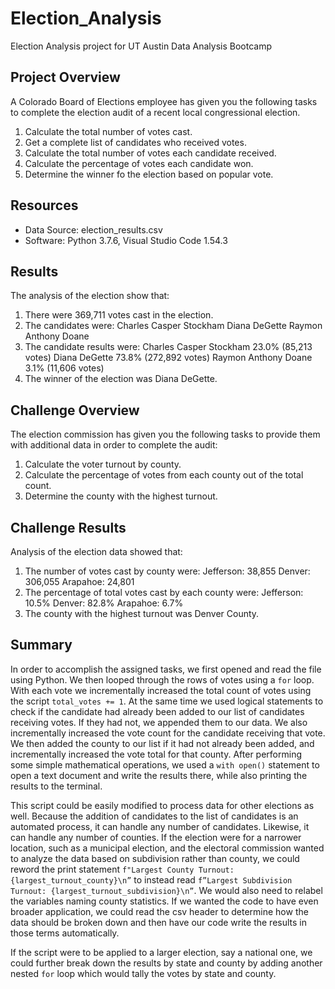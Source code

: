 # Election_Analysis
Election Analysis project for UT Austin Data Analysis Bootcamp

## Project Overview
A Colorado Board of Elections employee has given you the following tasks to complete the election audit of a recent local congressional election.

1. Calculate the total number of votes cast.
2. Get a complete list of candidates who received votes.
3. Calculate the total number of votes each candidate received.
4. Calculate the percentage of votes each candidate won.
5. Determine the winner fo the election based on popular vote.

## Resources
- Data Source: election_results.csv
- Software: Python 3.7.6, Visual Studio Code 1.54.3

## Results
The analysis of the election show that:
1. There were 369,711 votes cast in the election.
2. The candidates were:
Charles Casper Stockham
Diana DeGette
Raymon Anthony Doane
3. The candidate results were:
Charles Casper Stockham  23.0%  (85,213 votes)
Diana DeGette  73.8%  (272,892 votes)
Raymon Anthony Doane  3.1% (11,606 votes)
4. The winner of the election was Diana DeGette.

## Challenge Overview
The election commission has given you the following tasks to provide them with additional data in order to complete the audit:

1. Calculate the voter turnout by county.
2. Calculate the percentage of votes from each county out of the total count.
3. Determine the county with the highest turnout.

## Challenge Results
Analysis of the election data showed that:
1. The number of votes cast by county were:
Jefferson: 38,855
Denver: 306,055
Arapahoe: 24,801
2. The percentage of total votes cast by each county were:
Jefferson: 10.5%
Denver: 82.8%
Arapahoe: 6.7%
3. The county with the highest turnout was Denver County.

## Summary
In order to accomplish the assigned tasks, we first opened and read the file using Python. We then looped through the rows of votes using a `for` loop. With each vote we incrementally increased the total count of votes using the script `total_votes += 1`. At the same time we used logical statements to check if the candidate had already been added to our list of candidates receiving votes. If they had not, we appended them to our data. We also incrementally increased the vote count for the candidate receiving that vote. We then added the county to our list if it had not already been added, and incrementally increased the vote total for that county. After performing some simple mathematical operations, we used a `with open()` statement to open a text document and write the results there, while also printing the results to the terminal. 

This script could be easily modified to process data for other elections as well. Because the addition of candidates to the list of candidates is an automated process, it can handle any number of candidates. Likewise, it can handle any number of counties. If the election were for a narrower location, such as a municipal election, and the electoral commission wanted to analyze the data based on subdivision rather than county, we could reword the print statement `f"Largest County Turnout: {largest_turnout_county}\n”` to instead read `f”Largest Subdivision Turnout: {largest_turnout_subdivision}\n”`. We would also need to relabel the variables naming county statistics. If we wanted the code to have even broader application, we could read the csv header to determine how the data should be broken down and then have our code write the results in those terms automatically.

If the script were to be applied to a larger election, say a national one, we could further break down the results by state and county by adding another nested `for` loop which would tally the votes by state and county.


